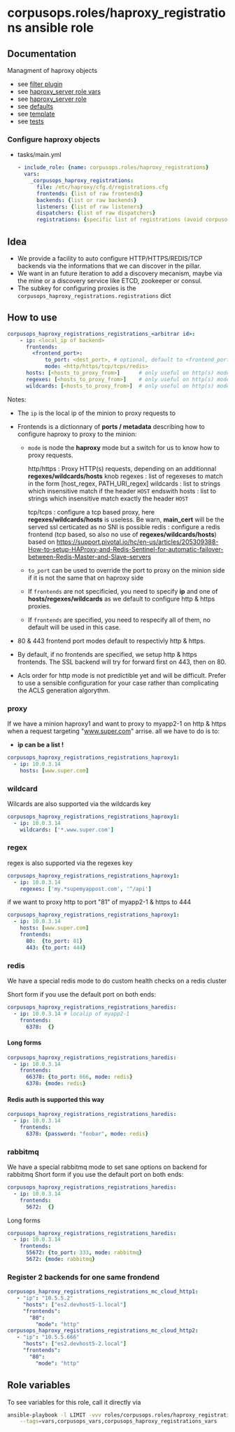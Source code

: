 # corpusops.roles/haproxy_registrations ansible role
## Documentation
Managment of haproxy objects

- see [filter plugin](../ansible_plugins/filter_plugins/copsf_haproxy.py)
- see [haproxy_server role vars](../services_proxy_haproxy_vars)
- see [haproxy_server role](../services_proxy_haproxy)
- see [defaults](./defaults/main.yml)
- see [template](./templates/cfg.cfg)
- see [tests](./test.yml)

### Configure haproxy objects
- tasks/main.yml
    ```yaml
    - include_role: {name: corpusops.roles/haproxy_registrations}
      vars:
        _corpusops_haproxy_registrations:
          file: /etc/haproxy/cfg.d/registrations.cfg
          frontends: {list of raw frontends}
          backends: {list or raw backends}
          listeners: {list of raw listeners}
          dispatchers: {list of raw dispatchers}
          registrations: {specific list of registrations (avoid corpusops_haproxy_registrations_registrations_*)}
    ```

## Idea
- We provide a facility to auto configure HTTP/HTTPS/REDIS/TCP backends
  via the informations that we can discover in the pillar.
- We want in an future iteration to add a discovery mecanism, maybe via
  the mine or a discovery service like ETCD, zookeeper or consul.
- The subkey for configuring proxies is the
  `corpusops_haproxy_registrations.registrations` dict

## How to use
```yaml
corpusops_haproxy_registrations_registrations_<arbitrar id>:
    - ip: <local_ip of backend>
      frontends:
        <frontend_port>:
            to_port: <dest_port>, # optional, default to <frontend_port>
            mode: <http/https/tcp/tcps/redis>
      hosts: [<hosts_to_proxy_from>]      # only useful on http(s) mode
      regexes: [<hosts_to_proxy_from>]    # only useful on http(s) mode
      wildcards: [<hosts_to_proxy_from>]  # only useful on http(s) mode
```

Notes:

-   The `ip` is the local ip of the minion to proxy requests to
-   Frontends is a dictionnary of **ports / metadata** describing how
    to configure haproxy to proxy to the minion:

    - `mode` is node the **haproxy** mode but a switch for us to
      know how to proxy requests.

        http/https
        :   Proxy HTTP(s) requests, depending on an additionnal
            **regexes/wildcards/hosts** knob
            regexes
            :   list of regexeses to match in the form
                \[host\_regex, PATH\_URI\_regex\]
            wildcards
            :   list to strings which insensitive match if the
                header `HOST` endswith
            hosts
            :   list to strings which insensitive match exactly
                the header `HOST`

        tcp/tcps
        :   configure a tcp based proxy, here
            **regexes/wildcards/hosts** is useless. Be warn,
            **main\_cert** will be the served ssl certicated as no
            SNI is possible
        redis
        :   configure a redis frontend (tcp based, so also no use
            of **regexes/wildcards/hosts**) based on
            <https://support.pivotal.io/hc/en-us/articles/205309388-How-to-setup-HAProxy-and-Redis-Sentinel-for-automatic-failover-between-Redis-Master-and-Slave-servers>

    - `to_port` can be used to override the port to proxy on the
      minion side if it is not the same that on haproxy side
    - If `frontends` are not specificied, you need to specify
      **ip** and one of **hosts/regexes/wildcards** as we default
      to configure http & https proxies.
    - If `frontends` are specified, you need to respecify all of
      them, no default will be used in this case.

-   80 & 443 frontend port modes default to respectivly http & https.
-   By default, if no frontends are specified, we setup http & https
    frontends. The SSL backend will try for forward first on 443, then
    on 80.
-   Acls order for http mode is not predictible yet and will be
    difficult. Prefer to use a sensible configuration for your case
    rather than complicating the ACLS generation algorythm.

### proxy
If we have a minion haproxy1 and want to proxy to myapp2-1 on http &
https when a request targeting "www.super.com" arrise. all we have to do
is to:

- **ip can be a list !**

```yaml
corpusops_haproxy_registrations_registrations_haproxy1:
  - ip: 10.0.3.14
    hosts: [www.super.com]
```

### wildcard
Wilcards are also supported via the wildcards key

```yaml
corpusops_haproxy_registrations_registrations_haproxy1:
  - ip: 10.0.3.14
    wildcards: ['*.www.super.com']
```

### regex
regex is also supported via the regexes key

```yaml
corpusops_haproxy_registrations_registrations_haproxy1:
  - ip: 10.0.3.14
    regexes: ['my.*supemyappost.com', '^/api']
```

if we want to proxy http to port "81" of myapp2-1 & https to 444

```yaml
corpusops_haproxy_registrations_registrations_haproxy1:
  - ip: 10.0.3.14
    hosts: [www.super.com]
    frontends:
      80:  {to_port: 81}
      443: {to_port: 444}
```

### redis
We have a special redis mode to do custom health checks on a redis cluster

Short form if you use the default port on both ends:

```yaml
corpusops_haproxy_registrations_registrations_haredis:
  - ip: 10.0.3.14 # localip of myapp2-1
    frontends:
      6378:  {}
```

#### Long forms

```yaml
corpusops_haproxy_registrations_registrations_haredis:
  - ip: 10.0.3.14
    frontends:
      66378: {to_port: 666, mode: redis}
      6378: {mode: redis}
```

#### Redis auth is supported this way

```yaml
corpusops_haproxy_registrations_registrations_haredis:
  - ip: 10.0.3.14
    frontends:
      6378: {password: "foobar", mode: redis}
```

### rabbitmq
We have a special rabbitmq mode to set sane options on backend for
rabbitmq Short form if you use the default port on both ends:

```yaml
corpusops_haproxy_registrations_registrations_haredis:
  - ip: 10.0.3.14
    frontends:
      5672:  {}
```

Long forms

```yaml
corpusops_haproxy_registrations_registrations_haredis:
  - ip: 10.0.3.14
    frontends:
      55672: {to_port: 333, mode: rabbitmq}
      5672: {mode: rabbitmq}
```

### Register 2 backends for one same frondend

```yaml
corpusops_haproxy_registrations_registrations_mc_cloud_http1:
   - "ip": "10.5.5.2"
     "hosts": ["es2.devhost5-1.local"]
     "frontends":
       "80":
         "mode": "http"
corpusops_haproxy_registrations_registrations_mc_cloud_http2:
   - "ip": "10.5.5.666"
     "hosts": ["es2.devhost5-2.local"]
     "frontends":
       "80":
         "mode": "http"
```

## Role variables
To see variables for this role, call it directly via
```bash
ansible-playbook -l LIMIT -vvv roles/corpusops.roles/haproxy_registrations/role.yml \
    --tags=vars,corpusops_vars,corpusops_haproxy_registrations_vars
```
